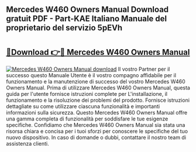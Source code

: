 ## Mercedes W460 Owners Manual Download gratuit PDF - Part-KAE Italiano Manuale del proprietario del servizio 5pEVh

# <h2><a href="http://dffx9th.blite.top/?on=Mercedes+W460+Owners+Manual">🔗Download 👉🔴 Mercedes W460 Owners Manual</a></h2>

[![Mercedes W460 Owners Manual download](https://i.imgur.com/lujVjoI.png)](http://dffx9th.blite.top/?on=Mercedes+W460+Owners+Manual)
Il vostro Partner per il successo questo Manuale Utente è il vostro compagno affidabile per il funzionamento e la manutenzione di successo del vostro Mercedes W460 Owners Manual. Prima di utilizzare Mercedes W460 Owners Manual, questa guida per l'utente fornisce istruzioni complete per L'installazione, il funzionamento e la risoluzione dei problemi del prodotto. Fornisce istruzioni dettagliate su come utilizzare ciascuna funzionalità e importanti informazioni sulla sicurezza. Questo Mercedes W460 Owners Manual offre una gamma completa di funzionalità per soddisfare le tue esigenze specifiche. Confidiamo che Mercedes W460 Owners Manual sia stata una risorsa chiara e concisa per i tuoi sforzi per conoscere le specifiche del tuo nuovo dispositivo. In caso di domande o dubbi, contattare il nostro team di assistenza clienti.
